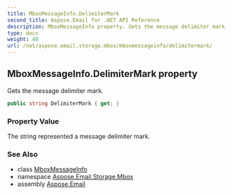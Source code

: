 ```yaml
---
title: MboxMessageInfo.DelimiterMark
second_title: Aspose.Email for .NET API Reference
description: MboxMessageInfo property. Gets the message delimiter mark
type: docs
weight: 40
url: /net/aspose.email.storage.mbox/mboxmessageinfo/delimitermark/
---
```

## MboxMessageInfo.DelimiterMark property

Gets the message delimiter mark.

```csharp
public string DelimiterMark { get; }
```

### Property Value

The string represented a message delimiter mark.

### See Also

* class [MboxMessageInfo](../)
* namespace [Aspose.Email.Storage.Mbox](../../mboxmessageinfo/)
* assembly [Aspose.Email](../../../)


